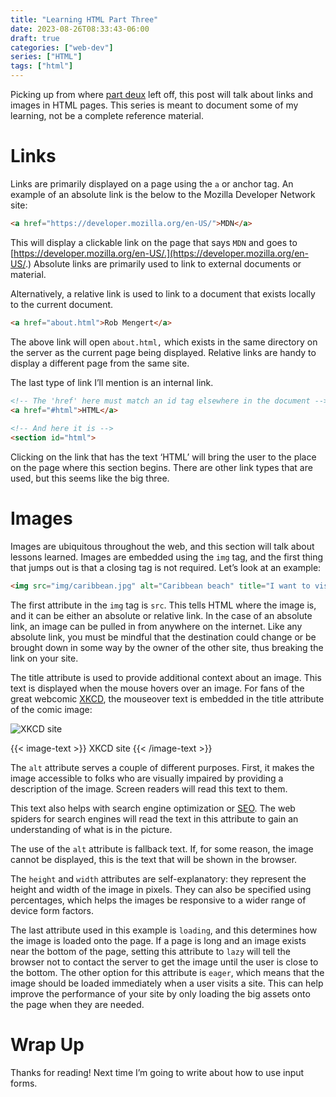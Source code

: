 ```yaml
---
title: "Learning HTML Part Three"
date: 2023-08-26T08:33:43-06:00
draft: true
categories: ["web-dev"]
series: ["HTML"]
tags: ["html"]
---
```

<!-- > medium-to-markdown@0.0.3 convert
> node index.js https://rob-mengert.medium.com/html-learning-part-three-98fbfebac64e -->


Picking up from where [part deux](../learning-html-part-deux/) left off, this post will talk about links and images in HTML pages. This series is meant to document some of my learning, not be a complete reference material.

Links
=====

Links are primarily displayed on a page using the `a` or anchor tag. An example of an absolute link is the below to the Mozilla Developer Network site:

```html
<a href="https://developer.mozilla.org/en-US/">MDN</a>
```

This will display a clickable link on the page that says `MDN` and goes to [https://developer.mozilla.org/en-US/.](https://developer.mozilla.org/en-US/.) Absolute links are primarily used to link to external documents or material.

Alternatively, a relative link is used to link to a document that exists locally to the current document.

```html
<a href="about.html">Rob Mengert</a>
```

The above link will open `about.html,` which exists in the same directory on the server as the current page being displayed. Relative links are handy to display a different page from the same site.

The last type of link I’ll mention is an internal link.

```html
<!-- The 'href' here must match an id tag elsewhere in the document -->  
<a href="#html">HTML</a>  
  
<!-- And here it is -->  
<section id="html">
```

Clicking on the link that has the text ‘HTML’ will bring the user to the place on the page where this section begins. There are other link types that are used, but this seems like the big three.

Images
======

Images are ubiquitous throughout the web, and this section will talk about lessons learned. Images are embedded using the `img` tag, and the first thing that jumps out is that a closing tag is not required. Let’s look at an example:

```html
<img src="img/caribbean.jpg" alt="Caribbean beach" title="I want to visit a Caribbean beach" width="400" height="225" loading="lazy">
```

The first attribute in the `img` tag is `src`. This tells HTML where the image is, and it can be either an absolute or relative link. In the case of an absolute link, an image can be pulled in from anywhere on the internet. Like any absolute link, you must be mindful that the destination could change or be brought down in some way by the owner of the other site, thus breaking the link on your site.

The title attribute is used to provide additional context about an image. This text is displayed when the mouse hovers over an image. For fans of the great webcomic [XKCD](https://xkcd.com/), the mouseover text is embedded in the title attribute of the comic image:

![XKCD site](/learning-html-part-three/xkcd-site.png)

{{< image-text >}}
XKCD site
{{< /image-text >}}

The `alt` attribute serves a couple of different purposes. First, it makes the image accessible to folks who are visually impaired by providing a description of the image. Screen readers will read this text to them.

This text also helps with search engine optimization or [SEO](https://developers.google.com/search/docs/fundamentals/seo-starter-guide). The web spiders for search engines will read the text in this attribute to gain an understanding of what is in the picture.

The use of the `alt` attribute is fallback text. If, for some reason, the image cannot be displayed, this is the text that will be shown in the browser.

The `height` and `width` attributes are self-explanatory: they represent the height and width of the image in pixels. They can also be specified using percentages, which helps the images be responsive to a wider range of device form factors.

The last attribute used in this example is `loading`, and this determines how the image is loaded onto the page. If a page is long and an image exists near the bottom of the page, setting this attribute to `lazy` will tell the browser not to contact the server to get the image until the user is close to the bottom. The other option for this attribute is `eager`, which means that the image should be loaded immediately when a user visits a site. This can help improve the performance of your site by only loading the big assets onto the page when they are needed.

Wrap Up
=======

Thanks for reading! Next time I’m going to write about how to use input forms.
